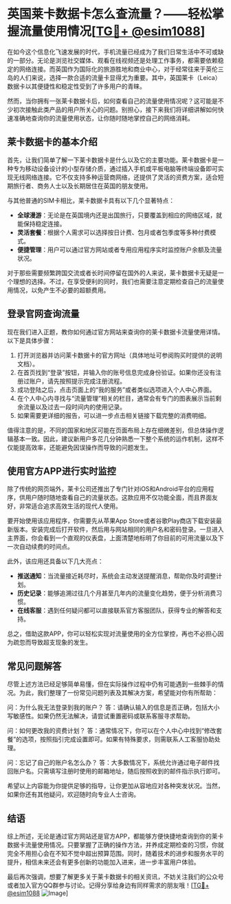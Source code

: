 # 英国莱卡数据卡怎么查流量？——轻松掌握流量使用情况[[TG💪+ @esim1088](https://t.me/s/esim1088)]

在如今这个信息化飞速发展的时代，手机流量已经成为了我们日常生活中不可或缺的一部分。无论是浏览社交媒体、观看在线视频还是处理工作事务，都需要依赖稳定的网络连接。而英国作为国际化的旅游胜地和商业中心，对于经常往来于英伦三岛的人们来说，选择一款合适的流量卡显得尤为重要。其中，英国莱卡（Leica）数据卡以其便捷性和稳定性受到了许多用户的青睐。

然而，当你拥有一张莱卡数据卡后，如何查看自己的流量使用情况呢？这可能是不少初次接触此类产品的用户所关心的问题。别担心，接下来我们将详细讲解如何快速准确地查询你的流量使用状态，让你随时随地掌控自己的网络消耗。

## 莱卡数据卡的基本介绍

首先，让我们简单了解一下莱卡数据卡是什么以及它的主要功能。莱卡数据卡是一种专为移动设备设计的小型存储介质，通过插入手机或平板电脑等终端设备即可实现无线网络连接。它不仅支持多种运营商网络，还提供了灵活的资费方案，适合短期旅行者、商务人士以及长期居住在英国的朋友使用。

与其他普通的SIM卡相比，莱卡数据卡具有以下几个显著特点：
- **全球漫游**：无论是在英国境内还是出国旅行，只要覆盖到相应的网络区域，就能保持稳定连接。
- **灵活套餐**：根据个人需求可以选择按日计费、包月或者包季度等多种付费模式。
- **便捷管理**：用户可以通过官方网站或者专用应用程序实时监控账户余额及流量状况。

对于那些需要频繁跨国交流或者长时间停留在国外的人来说，莱卡数据卡无疑是一个理想的选择。不过，在享受便利的同时，我们也需要注意定期检查自己的流量使用情况，以免产生不必要的超额费用。

## 登录官网查询流量

现在我们进入正题，教你如何通过官方网站来查询你的莱卡数据卡流量使用详情。以下是具体步骤：

1. 打开浏览器并访问莱卡数据卡的官方网址（具体地址可参阅购买时提供的说明文档）。
2. 在首页找到“登录”按钮，并输入你的账号信息完成身份验证。如果你还没有注册过账户，请先按照提示完成注册流程。
3. 成功登陆之后，点击页面上的“我的服务”或者类似选项进入个人中心界面。
4. 在个人中心内寻找与“流量管理”相关的栏目，通常会有专门的图表展示当前剩余流量以及过去一段时间内的使用记录。
5. 如果需要更详细的报告，可以进一步点击相关链接下载完整的消费明细。

值得注意的是，不同的国家和地区可能在页面布局上存在细微差别，但总体操作逻辑基本一致。因此，建议新用户多花几分钟熟悉一下整个系统的运作机制，这样不仅能提高效率，还能避免因误操作而导致的问题发生。

## 使用官方APP进行实时监控

除了传统的网页端外，莱卡公司还推出了专门针对iOS和Android平台的应用程序，供用户随时随地查看自己的流量状态。这款应用不仅功能全面，而且界面友好，非常适合追求高效生活的现代人使用。

要开始使用该应用程序，你需要先从苹果App Store或者谷歌Play商店下载安装最新版本。安装完成后打开软件，然后用与网站相同的用户名和密码登录。一旦进入主界面，你会看到一个直观的仪表盘，上面清楚地标明了你目前的可用流量以及下一次自动续费的时间点。

此外，该应用还具备以下几大亮点：
- **推送通知**：当流量接近耗尽时，系统会主动发送提醒消息，帮助你及时调整计划。
- **历史记录**：能够追溯过往几个月甚至几年内的流量变化趋势，便于分析消费习惯。
- **在线客服**：遇到任何疑问都可以直接联系官方客服团队，获得专业的解答和支持。

总之，借助这款APP，你可以轻松实现对流量使用的全方位掌控，再也不必担心因为疏忽而导致超支现象的发生。

## 常见问题解答

尽管上述方法已经足够简单易懂，但在实际操作过程中仍有可能遇到一些棘手的情况。为此，我们整理了一份常见问题列表及其解决方案，希望能对你有所帮助：

问：为什么我无法登录到我的账户？
答：请确认输入的信息是否正确，包括大小写敏感性。如果仍然无法解决，请尝试重置密码或联系客服寻求帮助。

问：如何更改我的资费计划？
答：通常情况下，你可以在个人中心中找到“修改套餐”的选项，按照指引完成设置即可。如果有特殊要求，则需联系人工客服协助处理。

问：忘记了自己的账户名怎么办？
答：大多数情况下，系统允许通过电子邮件找回账户名。只需填写注册时使用的邮箱地址，随后按照收到的邮件指示执行即可。

希望以上内容能为你提供足够的指导，让你更加从容地应对各种突发状况。当然，如果你还有其他疑问，欢迎随时向专业人士咨询。

## 结语

综上所述，无论是通过官方网站还是官方APP，都能够方便快捷地查询到你的莱卡数据卡流量使用情况。只要掌握了正确的操作方法，并养成定期检查的习惯，你就完全不用担心会在不知不觉中超出预算范围。同时，随着技术的进步和服务水平的提升，相信未来还会有更多创新的功能加入进来，进一步丰富用户体验。

最后再次强调，想要了解更多关于莱卡数据卡的相关资讯，不妨关注我们的公众号或者加入官方QQ群参与讨论。记得分享给身边有同样需求的朋友哦！[[TG💪+ @esim1088](https://t.me/s/esim1088) ![Image](https://i.postimg.cc/4NQfJmqS/Snipaste-2025-05-13-00-14-12.png)]